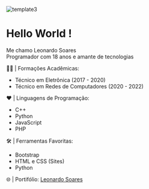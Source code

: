 ![template3](https://user-images.githubusercontent.com/62779334/112328291-f77aca00-8c94-11eb-885d-433ec9de3dbf.png)

# Hello World !
Me chamo Leonardo Soares <br>
Programador com 18 anos e amante de tecnologias

👨‍🎓 | Formações Acadêmicas:
  -  Técnico em Eletrônica (2017 - 2020) 
  -  Técnico em Redes de Computadores (2020 - 2022)
 
❤️ | Linguagens de Programação:
  - C++
  - Python 
  - JavaScript
  - PHP

🛠️ | Ferramentas Favoritas:
  - Bootstrap
  - HTML e CSS (Sites)
  - Python

🌐 | Portifólio: [Leonardo Soares](https://leonardo-soares.github.io/Leonardo-Soares/) 
